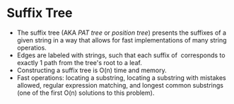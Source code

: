 Suffix Tree
===========

* The suffix tree (AKA _PAT tree_ or _position tree_) presents the suffixes of a given string in a way that allows for fast implementations of many string operatios.
* Edges are labeled with strings, such that each suffix of <math>S</math> corresponds to exactly 1 path from the tree's root to a leaf.
* Constructing a suffix tree is O(n) time and memory.
* Fast operations: locating a substring, locating a substring with mistakes allowed, regular expression matching, and longest common substrings (one of the first O(n) solutions to this problem).

